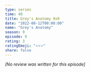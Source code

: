 ```yaml
---
type: series
time: 40
title: Grey's Anatomy 9x9
date: "2022-08-12T00:00:00"
name: "Grey's Anatomy"
season: 9
episode: 9
rating: 3
ratingEmoji: "⭐️⭐️⭐️"
share: false
---
```


*[No review was written for this episode]*